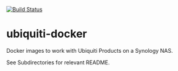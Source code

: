 [![Build Status](https://travis-ci.org/brentley/ubiquiti-docker.svg?branch=master)](https://travis-ci.org/brentley/ubiquiti-docker)

# ubiquiti-docker

Docker images to work with Ubiquiti Products on a Synology NAS.

See Subdirectories for relevant README.

